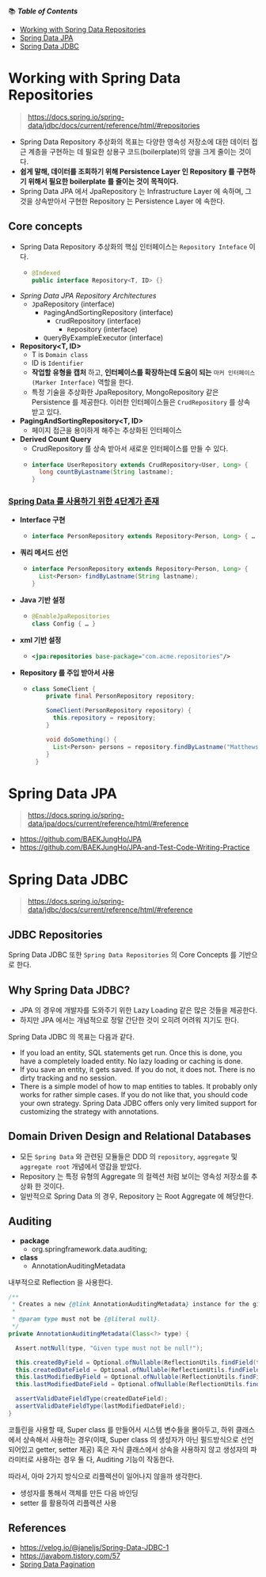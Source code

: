 📚 ___Table of Contents___

- [Working with Spring Data Repositories](https://github.com/BAEKJungHo/spring-data#working-with-spring-data-repositories)
- [Spring Data JPA](https://github.com/BAEKJungHo/spring-data#spring-data-jpa)
- [Spring Data JDBC](https://github.com/BAEKJungHo/spring-data#spring-data-jdbc)

# Working with Spring Data Repositories

> https://docs.spring.io/spring-data/jdbc/docs/current/reference/html/#repositories

- Spring Data Repository 추상화의 목표는 다양한 영속성 저장소에 대한 데이터 접근 계층을 구현하는 데 필요한 상용구 코드(boilerplate)의 양을 크게 줄이는 것이다.
- __쉽게 말해, 데이터를 조회하기 위해 Persistence Layer 인 Repository 를 구현하기 위해서 필요한 boilerplate 를 줄이는 것이 목적이다.__
- Spring Data JPA 에서 JpaRepository 는 Infrastructure Layer 에 속하며, 그것을 상속받아서 구현한 Repository 는 Persistence Layer 에 속한다.

## Core concepts

- Spring Data Repository 추상화의 핵심 인터페이스는 `Repository Inteface` 이다.
  - ```java
    @Indexed
    public interface Repository<T, ID> {}
    ```
- _Spring Data JPA Repository Architectures_
  - `J`paRepository (interface)
    - `P`agingAndSortingRepository (interface)
      - `C`rudRepository (interface)
        - `R`epository (interface)
    - `Q`ueryByExampleExecutor (interface)
- __Repository<T, ID>__
  - T is `Domain class`
  - ID is `Identifier`
  - __작업할 유형을 캡처__ 하고, __인터페이스를 확장하는데 도움이 되는__ `마커 인터페이스(Marker Interface)` 역할을 한다.
  - 특정 기술을 추상화한 JpaRepository, MongoRepository 같은 Persistence 를 제공한다. 이러한 인터페이스들은 `CrudRepository` 를 상속 받고 있다. 
- __PagingAndSortingRepository<T, ID>__
  - 페이지 접근을 용이하게 해주는 추상화된 인터페이스
- __Derived Count Query__
  - CrudRepository 를 상속 받아서 새로운 인터페이스를 만들 수 있다.
  - ```java
    interface UserRepository extends CrudRepository<User, Long> {
      long countByLastname(String lastname);
    }
    ```

### [Spring Data 를 사용하기 위한 4단계가 존재](https://docs.spring.io/spring-data/jdbc/docs/current/reference/html/#repositories.query-methods)

- __Interface 구현__
  - ```java
    interface PersonRepository extends Repository<Person, Long> { … }
    ```
- __쿼리 메서드 선언__
  - ```java
    interface PersonRepository extends Repository<Person, Long> {
      List<Person> findByLastname(String lastname);
    }
    ```
- __Java 기반 설정__
  - ```java
    @EnableJpaRepositories
    class Config { … }
    ```
- __xml 기반 설정__
  - ```xml
    <jpa:repositories base-package="com.acme.repositories"/>
    ```
- __Repository 를 주입 받아서 사용__
  - ```java
    class SomeClient {
        private final PersonRepository repository;

        SomeClient(PersonRepository repository) {
          this.repository = repository;
        }

        void doSomething() {
          List<Person> persons = repository.findByLastname("Matthews");
        }
     }
     ```

# Spring Data JPA

> https://docs.spring.io/spring-data/jpa/docs/current/reference/html/#reference

- https://github.com/BAEKJungHo/JPA
- https://github.com/BAEKJungHo/JPA-and-Test-Code-Writing-Practice

# Spring Data JDBC

> https://docs.spring.io/spring-data/jdbc/docs/current/reference/html/#reference

## JDBC Repositories

Spring Data JDBC 또한 `Spring Data Repositories` 의 Core Concepts 를 기반으로 한다.

## Why Spring Data JDBC?

- JPA 의 경우에 개발자를 도와주기 위한 Lazy Loading 같은 많은 것들을 제공한다. 
- 하지만 JPA 에서는 개념적으로 정말 간단한 것이 오히려 어려워 지기도 한다.

Spring Data JDBC 의 목표는 다음과 같다.

- If you load an entity, SQL statements get run. Once this is done, you have a completely loaded entity. No lazy loading or caching is done.
- If you save an entity, it gets saved. If you do not, it does not. There is no dirty tracking and no session.
- There is a simple model of how to map entities to tables. It probably only works for rather simple cases. If you do not like that, you should code your own strategy. Spring Data JDBC offers only very limited support for customizing the strategy with annotations.

## Domain Driven Design and Relational Databases

- 모든 `Spring Data` 와 관련된 모듈들은 DDD 의 `repository`, `aggregate` 및 `aggregate root` 개념에서 영감을 받았다. 
- Repository 는 특정 유형의 Aggregate 의 컬렉션 처럼 보이는 영속성 저장소를 추상화 한 것이다.
- 일반적으로 Spring Data 의 경우, Repository 는 Root Aggregate 에 해당한다.

## Auditing

- __package__
  - org.springframework.data.auditing;
- __class__
  - AnnotationAuditingMetadata

내부적으로 Reflection 을 사용한다.

```java
/**
 * Creates a new {@link AnnotationAuditingMetadata} instance for the given type.
 *
 * @param type must not be {@literal null}.
 */
private AnnotationAuditingMetadata(Class<?> type) {

  Assert.notNull(type, "Given type must not be null!");

  this.createdByField = Optional.ofNullable(ReflectionUtils.findField(type, CREATED_BY_FILTER));
  this.createdDateField = Optional.ofNullable(ReflectionUtils.findField(type, CREATED_DATE_FILTER));
  this.lastModifiedByField = Optional.ofNullable(ReflectionUtils.findField(type, LAST_MODIFIED_BY_FILTER));
  this.lastModifiedDateField = Optional.ofNullable(ReflectionUtils.findField(type, LAST_MODIFIED_DATE_FILTER));

  assertValidDateFieldType(createdDateField);
  assertValidDateFieldType(lastModifiedDateField);
}
```

코틀린을 사용할 때, Super class 를 만들어서 시스템 변수들을 몰아두고, 하위 클래스에서 상속해서 사용하는 경우(이때, Super class 의 생성자가 아닌 필드방식으로 선언되어있고 getter, setter 제공)
혹은 자식 클래스에서 상속을 사용하지 않고 생성자의 파라미터로 사용하는 경우 둘 다, Auditing 기능이 작동한다.

따라서, 아마 2가지 방식으로 리플렉션이 일어나지 않을까 생각한다.

- 생성자를 통해서 객체를 만든 다음 바인딩
- setter 를 활용하여 리플렉션 사용

## References

- https://velog.io/@janeljs/Spring-Data-JDBC-1
- https://javabom.tistory.com/57
- [Spring Data Pagination](https://wonit.tistory.com/483)
